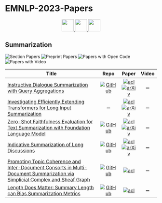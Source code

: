 # EMNLP-2023-Papers

<div align="center">
    <a href="https://github.com/DmitryRyumin/EMNLP-2023-Papers/blob/main/sections/speech-and-multimodality.md">
        <img src="https://cdn.jsdelivr.net/gh/DmitryRyumin/NewEraAI-Papers@main/images/left.svg" width="40" alt="" />
    </a>
    <a href="https://github.com/DmitryRyumin/EMNLP-2023-Papers/">
        <img src="https://cdn.jsdelivr.net/gh/DmitryRyumin/NewEraAI-Papers@main/images/home.svg" width="40" alt="" />
    </a>
    <a href="https://github.com/DmitryRyumin/EMNLP-2023-Papers/blob/main/sections/machine-learning-for-nlp.md">
        <img src="https://cdn.jsdelivr.net/gh/DmitryRyumin/NewEraAI-Papers@main/images/right.svg" width="40" alt="" />
    </a>
</div>

## Summarization

![Section Papers](https://img.shields.io/badge/Section%20Papers-6-42BA16) ![Preprint Papers](https://img.shields.io/badge/Preprint%20Papers-4-b31b1b) ![Papers with Open Code](https://img.shields.io/badge/Papers%20with%20Open%20Code-5-1D7FBF) ![Papers with Video](https://img.shields.io/badge/Papers%20with%20Video-0-FF0000)

<!-- 348 -->
| **Title** | **Repo** | **Paper** | **Video** |
|-----------|:--------:|:---------:|:---------:|
| [Instructive Dialogue Summarization with Query Aggregations](https://aclanthology.org/2023.emnlp-main.474) | [![GitHub](https://img.shields.io/github/stars/BinWang28/InstructDS)](https://github.com/BinWang28/InstructDS) | [![acl](https://img.shields.io/badge/pdf-ACL%20Anthology-CBCBCC.svg)](https://aclanthology.org/2023.emnlp-main.474.pdf) <br /> [![arXiv](https://img.shields.io/badge/arXiv-2310.10981-b31b1b.svg)](http://arxiv.org/abs/2310.10981) | :heavy_minus_sign: |
| [Investigating Efficiently Extending Transformers for Long Input Summarization](https://aclanthology.org/2023.emnlp-main.240) | :heavy_minus_sign: | [![acl](https://img.shields.io/badge/pdf-ACL%20Anthology-CBCBCC.svg)](https://aclanthology.org/2023.emnlp-main.240.pdf) <br /> [![arXiv](https://img.shields.io/badge/arXiv-2208.04347-b31b1b.svg)](http://arxiv.org/abs/2208.04347) | :heavy_minus_sign: |
| [Zero-Shot Faithfulness Evaluation for Text Summarization with Foundation Language Model](https://aclanthology.org/2023.emnlp-main.679) | [![GitHub](https://img.shields.io/github/stars/JiaQiSJTU/FaithEval-FFLM)](https://github.com/JiaQiSJTU/FaithEval-FFLM) | [![acl](https://img.shields.io/badge/pdf-ACL%20Anthology-CBCBCC.svg)](https://aclanthology.org/2023.emnlp-main.679.pdf) <br /> [![arXiv](https://img.shields.io/badge/arXiv-2310.11648-b31b1b.svg)](http://arxiv.org/abs/2310.11648) | :heavy_minus_sign: |
| [Indicative Summarization of Long Discussions](https://aclanthology.org/2023.emnlp-main.166) | [![GitHub](https://img.shields.io/github/stars/webis-de/emnlp23-indicative-summarization-of-long-discussions)](https://github.com/webis-de/emnlp23-indicative-summarization-of-long-discussions) | [![acl](https://img.shields.io/badge/pdf-ACL%20Anthology-CBCBCC.svg)](https://aclanthology.org/2023.emnlp-main.166.pdf) <br /> [![arXiv](https://img.shields.io/badge/arXiv-2311.01882-b31b1b.svg)](http://arxiv.org/abs/2311.01882) | :heavy_minus_sign: |
| [Promoting Topic Coherence and Inter-Document Consorts in Multi-Document Summarization via Simplicial Complex and Sheaf Graph](https://aclanthology.org/2023.emnlp-main.133) | [![GitHub](https://img.shields.io/github/stars/LCS2-IIITD/FABRIC)](https://github.com/LCS2-IIITD/FABRIC) | [![acl](https://img.shields.io/badge/pdf-ACL%20Anthology-CBCBCC.svg)](https://aclanthology.org/2023.emnlp-main.133.pdf) | :heavy_minus_sign: |
| [Length Does Matter: Summary Length can Bias Summarization Metrics](https://aclanthology.org/2023.emnlp-main.984) | [![GitHub](https://img.shields.io/github/stars/xiaobo-guo/SLDebias)](https://github.com/xiaobo-guo/SLDebias) | [![acl](https://img.shields.io/badge/pdf-ACL%20Anthology-CBCBCC.svg)](https://aclanthology.org/2023.emnlp-main.984.pdf) | :heavy_minus_sign: |
